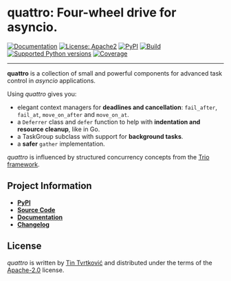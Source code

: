 # **quattro**: Four-wheel drive for asyncio.

[![Documentation](https://img.shields.io/badge/Docs-Read%20The%20Docs-black)](https://quattro.threeofwands.com)
[![License: Apache2](https://img.shields.io/badge/license-Apache2-C06524)](https://github.com/Tinche/uapi/blob/main/LICENSE)
[![PyPI](https://img.shields.io/pypi/v/quattro.svg)](https://pypi.python.org/pypi/quattro)
[![Build](https://github.com/Tinche/quattro/workflows/CI/badge.svg?branch=main)](https://github.com/Tinche/quattro/actions?workflow=CI)
[![Supported Python versions](https://img.shields.io/python/required-version-toml?tomlFilePath=https%3A%2F%2Fraw.githubusercontent.com%2FTinche%2Fquattro%2Fmain%2Fpyproject.toml)](https://github.com/Tinche/quattro)
[![Coverage](https://img.shields.io/badge/Coverage-100%25-green)](https://github.com/Tinche/quattro/actions/workflows/ci.yml)

______________________________________________________________________

**quattro** is a collection of small and powerful components for advanced task control in _asyncio_ applications.

Using _quattro_ gives you:

- elegant context managers for **deadlines and cancellation**: `fail_after`, `fail_at`, `move_on_after` and `move_on_at`.
- a `Deferrer` class and `defer` function to help with **indentation and resource cleanup**, like in Go.
- a TaskGroup subclass with support for **background tasks**.
- a **safer** `gather` implementation.

_quattro_ is influenced by structured concurrency concepts from the [Trio framework](https://trio.readthedocs.io/en/stable/).

## Project Information

- [**PyPI**](https://pypi.org/project/quattro/)
- [**Source Code**](https://github.com/Tinche/quattro)
- [**Documentation**](https://quattro.threeofwands.com)
- [**Changelog**](https://quattro.threeofwands.com/en/latest/changelog.html)

## License

_quattro_ is written by [Tin Tvrtković](https://threeofwands.com/) and distributed under the terms of the [Apache-2.0](https://spdx.org/licenses/Apache-2.0.html) license.
